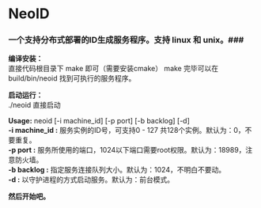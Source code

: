 # NeoID #
### 一个支持分布式部署的ID生成服务程序。支持 linux 和 unix。###

**编译安装：**<br />
直接代码根目录下 make 即可（需要安装cmake）
make 完毕可以在 build/bin/neoid 找到可执行的服务程序。

**启动运行：**<br />
./neoid 直接启动
    
**Usage:** neoid [-i machine_id] [-p port] [-b backlog] [-d]<br />
 **-i machine_id :** 服务实例的ID号，可支持0 - 127 共128个实例。默认为：0，不要重复。<br />
 **-p port :** 服务所使用的端口，1024以下端口需要root权限。默认为：18989，注意防火墙。<br />
 **-b backlog :** 指定服务连接队列大小。默认为：1024，不明白不要动。<br />
 **-d :** 以守护进程的方式启动服务。默认为：前台模式。

**然后开始吧。**
